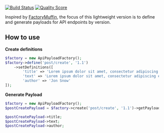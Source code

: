 [![Build Status](https://img.shields.io/travis/joaomramos/api-payload-factory.svg?style=flat-square)](https://travis-ci.org/joaomramos/api-payload-factory)
[![Quality Score](https://img.shields.io/scrutinizer/g/joaomramos/api-payload-factory.svg?style=flat-square)](https://scrutinizer-ci.com/g/joaomramos/api-payload-factory)


Inspired by [FactoryMuffin](https://github.com/thephpleague/factory-muffin), the focus of this lightweight version is to define and generate payloads for API endpoints by version. 

## How to use

**Create definitions**
```php
$factory = new ApiPayloadFactory();
$factory->define('post/create', '1.1')
    ->setDefinitions([
        'title' => 'Lorem ipsum dolor sit amet, consectetur adipiscing.',
        'text' => 'Lorem ipsum dolor sit amet, consectetur adipiscing elit. Nam congue ipsum non nisl dignissim tempus. Donec vitae dolor purus. Ut magna lorem, finibus id lacus id, feugiat placerat nisi. Maecenas rutrum quis felis imperdiet fermentum.',
        'author' => 'Jon Snow'
]);
```

**Generate Payload**

```php
$factory = new ApiPayloadFactory();
$postCreatePayload = $factory->create('post/create', '1.1')->getPayload();

$postCreatePayload->title;
$postCreatePayload->text;
$postCreatePayload->author;
```

